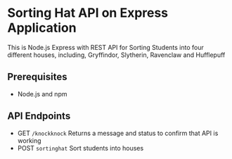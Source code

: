 # Sorting Hat API on Express Application
This is Node.js Express with REST API for Sorting Students into four different houses, including, Gryffindor, Slytherin, Ravenclaw and Hufflepuff

## Prerequisites
- Node.js and npm

## API Endpoints
- GET `/knockknock` Returns a message and status to confirm that API is working
- POST `sortinghat` Sort students into houses
